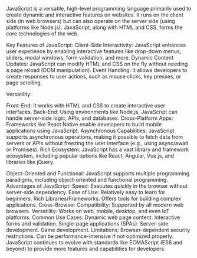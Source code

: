 JavaScript is a versatile, high-level programming language primarily used to create dynamic and interactive features on websites. It runs on the client side (in web browsers) but can also operate on the server side (using platforms like Node.js). JavaScript, along with HTML and CSS, forms the core technologies of the web.

Key Features of JavaScript:
Client-Side Interactivity: JavaScript enhances user experience by enabling interactive features like drop-down menus, sliders, modal windows, form validation, and more.
Dynamic Content Updates: JavaScript can modify HTML and CSS on the fly without needing a page reload (DOM manipulation).
Event Handling: It allows developers to create responses to user actions, such as mouse clicks, key presses, or page scrolling.

Versatility:

Front-End: It works with HTML and CSS to create interactive user interfaces.
Back-End: Using environments like Node.js, JavaScript can handle server-side logic, APIs, and databases.
Cross-Platform Apps: Frameworks like React Native enable developers to build mobile applications using JavaScript.
Asynchronous Capabilities: JavaScript supports asynchronous operations, making it possible to fetch data from servers or APIs without freezing the user interface (e.g., using async/await or Promises).
Rich Ecosystem: JavaScript has a vast library and framework ecosystem, including popular options like React, Angular, Vue.js, and libraries like jQuery.

Object-Oriented and Functional: JavaScript supports multiple programming paradigms, including object-oriented and functional programming.
Advantages of JavaScript:
Speed: Executes quickly in the browser without server-side dependency.
Ease of Use: Relatively easy to learn for beginners.
Rich Libraries/Frameworks: Offers tools for building complex applications.
Cross-Browser Compatibility: Supported by all modern web browsers.
Versatility: Works on web, mobile, desktop, and even IoT platforms.
Common Use Cases:
Dynamic web page content.
Interactive forms and validation.
Single-page applications (SPAs).
Server-side development.
Game development.
Limitations:
Browser-dependent security restrictions.
Can be performance-intensive if not optimized properly.
JavaScript continues to evolve with standards like ECMAScript (ES6 and beyond) to provide more features and capabilities for developers.